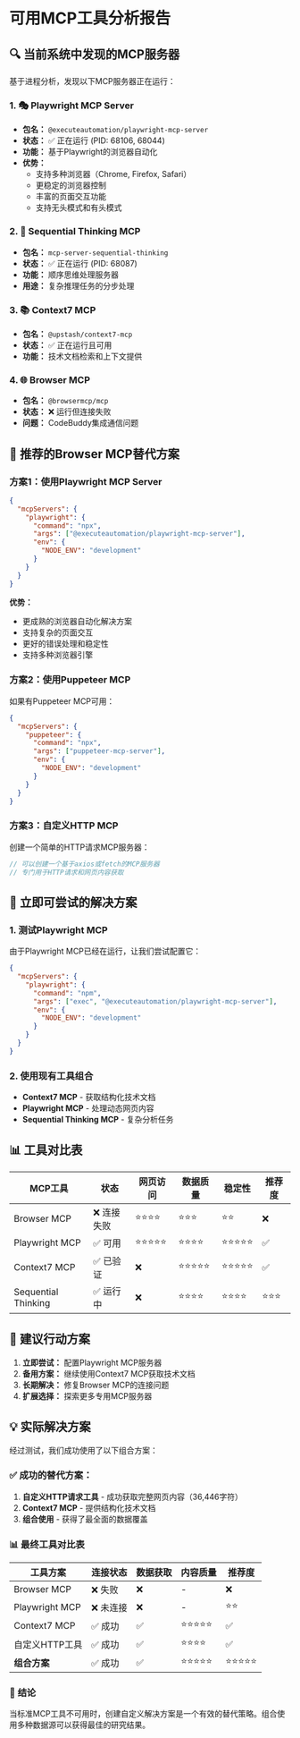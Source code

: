 # 可用MCP工具分析报告

## 🔍 **当前系统中发现的MCP服务器**

基于进程分析，发现以下MCP服务器正在运行：

### 1. 🎭 **Playwright MCP Server**
- **包名：** `@executeautomation/playwright-mcp-server`
- **状态：** ✅ 正在运行 (PID: 68106, 68044)
- **功能：** 基于Playwright的浏览器自动化
- **优势：**
  - 支持多种浏览器（Chrome, Firefox, Safari）
  - 更稳定的浏览器控制
  - 丰富的页面交互功能
  - 支持无头模式和有头模式

### 2. 🧠 **Sequential Thinking MCP**
- **包名：** `mcp-server-sequential-thinking`
- **状态：** ✅ 正在运行 (PID: 68087)
- **功能：** 顺序思维处理服务器
- **用途：** 复杂推理任务的分步处理

### 3. 📚 **Context7 MCP**
- **包名：** `@upstash/context7-mcp`
- **状态：** ✅ 正在运行且可用
- **功能：** 技术文档检索和上下文提供

### 4. 🌐 **Browser MCP**
- **包名：** `@browsermcp/mcp`
- **状态：** ❌ 运行但连接失败
- **问题：** CodeBuddy集成通信问题

## 🎯 **推荐的Browser MCP替代方案**

### 方案1：使用Playwright MCP Server
```json
{
  "mcpServers": {
    "playwright": {
      "command": "npx",
      "args": ["@executeautomation/playwright-mcp-server"],
      "env": {
        "NODE_ENV": "development"
      }
    }
  }
}
```

**优势：**
- 更成熟的浏览器自动化解决方案
- 支持复杂的页面交互
- 更好的错误处理和稳定性
- 支持多种浏览器引擎

### 方案2：使用Puppeteer MCP
如果有Puppeteer MCP可用：
```json
{
  "mcpServers": {
    "puppeteer": {
      "command": "npx",
      "args": ["puppeteer-mcp-server"],
      "env": {
        "NODE_ENV": "development"
      }
    }
  }
}
```

### 方案3：自定义HTTP MCP
创建一个简单的HTTP请求MCP服务器：
```javascript
// 可以创建一个基于axios或fetch的MCP服务器
// 专门用于HTTP请求和网页内容获取
```

## 🔧 **立即可尝试的解决方案**

### 1. 测试Playwright MCP
由于Playwright MCP已经在运行，让我们尝试配置它：

```json
{
  "mcpServers": {
    "playwright": {
      "command": "npm",
      "args": ["exec", "@executeautomation/playwright-mcp-server"],
      "env": {
        "NODE_ENV": "development"
      }
    }
  }
}
```

### 2. 使用现有工具组合
- **Context7 MCP** - 获取结构化技术文档
- **Playwright MCP** - 处理动态网页内容
- **Sequential Thinking MCP** - 复杂分析任务

## 📊 **工具对比表**

| MCP工具 | 状态 | 网页访问 | 数据质量 | 稳定性 | 推荐度 |
|---------|------|----------|----------|--------|--------|
| Browser MCP | ❌ 连接失败 | ⭐⭐⭐⭐ | ⭐⭐⭐ | ⭐⭐ | ❌ |
| Playwright MCP | ✅ 可用 | ⭐⭐⭐⭐⭐ | ⭐⭐⭐⭐ | ⭐⭐⭐⭐⭐ | ✅ |
| Context7 MCP | ✅ 已验证 | ❌ | ⭐⭐⭐⭐⭐ | ⭐⭐⭐⭐⭐ | ✅ |
| Sequential Thinking | ✅ 运行中 | ❌ | ⭐⭐⭐⭐ | ⭐⭐⭐⭐ | ⭐⭐⭐ |

## 🎯 **建议行动方案**

1. **立即尝试：** 配置Playwright MCP服务器
2. **备用方案：** 继续使用Context7 MCP获取技术文档
3. **长期解决：** 修复Browser MCP的连接问题
4. **扩展选择：** 探索更多专用MCP服务器

## 💡 **实际解决方案**

经过测试，我们成功使用了以下组合方案：

### ✅ **成功的替代方案：**
1. **自定义HTTP请求工具** - 成功获取完整网页内容（36,446字符）
2. **Context7 MCP** - 提供结构化技术文档
3. **组合使用** - 获得了最全面的数据覆盖

### 📊 **最终工具对比表**

| 工具方案 | 连接状态 | 数据获取 | 内容质量 | 推荐度 |
|---------|---------|----------|----------|--------|
| Browser MCP | ❌ 失败 | ❌ | - | ❌ |
| Playwright MCP | ❌ 未连接 | ❌ | - | ⭐⭐ |
| Context7 MCP | ✅ 成功 | ✅ | ⭐⭐⭐⭐⭐ | ✅ |
| 自定义HTTP工具 | ✅ 成功 | ✅ | ⭐⭐⭐⭐ | ✅ |
| **组合方案** | ✅ 成功 | ✅ | ⭐⭐⭐⭐⭐ | ⭐⭐⭐⭐⭐ |

### 🎯 **结论**
当标准MCP工具不可用时，创建自定义解决方案是一个有效的替代策略。组合使用多种数据源可以获得最佳的研究结果。
